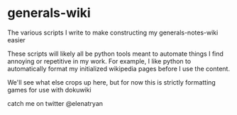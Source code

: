 # generals-wiki
The various scripts I write to make constructing my generals-notes-wiki easier


These scripts will likely all be python tools meant to automate things I find annoying or repetitive in my work.
For example, I like python to automatically format my initialized wikipedia pages before I use the content.

We'll see what else crops up here, but for now this is strictly formatting games for use with dokuwiki




catch me on twitter @elenatryan
